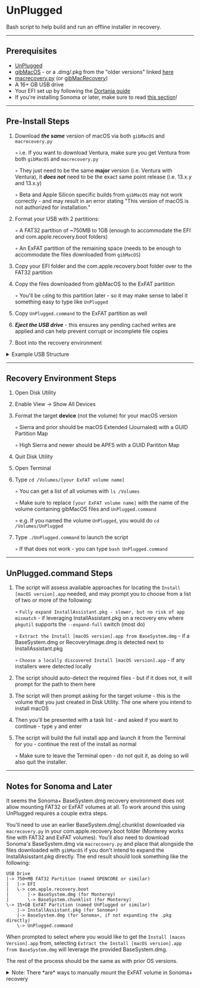 # UnPlugged
Bash script to help build and run an offline installer in recovery.

***

## Prerequisites

* [UnPlugged](https://github.com/corpnewt/UnPlugged)
* [gibMacOS](https://github.com/corpnewt/gibMacOS) - or a .dmg/.pkg from the "older versions" linked [here](https://support.apple.com/en-us/102662)
* [macrecovery.py](https://github.com/acidanthera/OpenCorePkg/tree/master/Utilities/macrecovery) (or [gibMacRecovery](https://github.com/corpnewt/gibMacRecovery))
* A 16+ GB USB drive
* Your EFI set up by following the [Dortania guide](https://dortania.github.io/OpenCore-Install-Guide/)
* If you're installing Sonoma or later, make sure to read [this section](#notes-for-sonoma-and-later)!

***

## Pre-Install Steps

1. Download **_the same_** version of macOS via both `gibMacOS` and `macrecovery.py`

    ◦ i.e. If you want to download Ventura, make sure you get Ventura from both `gibMacOS` and `macrecovery.py`

    ◦ They just need to be the same **major** version (i.e. Ventura with Ventura), it **_does not_** need to be the exact same point release (i.e. 13.x.y and 13.x.y)

    ◦ Beta and Apple Silicon specific builds from `gibMacOS` may not work correctly - and may result in an error stating "This version of macOS is not authorized for installation."

3. Format your USB with 2 partitions:
   
    ◦ A FAT32 partition of ~750MB to 1GB (enough to accommodate the EFI and com.apple.recovery.boot folders)

    ◦ An ExFAT partition of the remaining space (needs to be enough to accommodate the files downloaded from `gibMacOS`)

4. Copy your EFI folder and the com.apple.recovery.boot folder over to the FAT32 partition
5. Copy the files downloaded from gibMacOS to the ExFAT partition

    ◦ You'll be `cd`ing to this partition later - so it may make sense to label it something easy to type like `UnPlugged`

6. Copy `UnPlugged.command` to the ExFAT partition as well
7. **_Eject the USB drive_** - this ensures any pending cached writes are applied and can help prevent corrupt or incomplete file copies
8. Boot into the recovery environment

<details>
<summary>Example USB Structure</summary>

After formatting and copying things to their respective locations, your USB should look something like this:
```
USB Drive
|-> 750+MB FAT32 Partition (named OPENCORE or similar)
|   |-> EFI
|   \-> com.apple.recovery.boot
|       |-> BaseSystem.dmg
|       \-> BaseSystem.chunklist
\-> 15+GB ExFAT Partition (named UnPlugged or similar)
    |-> Files from gibMacOS (InstallAssistant.pkg, InstallESDDmg.pkg, etc)
    \-> UnPlugged.command
```
</details>

***

## Recovery Environment Steps

1. Open Disk Utility
2. Enable View -> Show All Devices
3. Format the target **device** (not the volume) for your macOS version

     ◦ Sierra and prior should be macOS Extended (Journaled) with a GUID Partition Map

     ◦ High Sierra and newer should be APFS with a GUID Parititon Map

5. Quit Disk Utility
6. Open Terminal
7. Type `cd /Volumes/[your ExFAT volume name]`

    ◦ You can get a list of all volumes with `ls /Volumes`

    ◦ Make sure to replace `[your ExFAT volume name]` with the name of the volume containing gibMacOS files and `UnPlugged.command`

    ◦ e.g. If you named the volume `UnPlugged`, you would do `cd /Volumes/UnPlugged`

8. Type `./UnPlugged.command` to launch the script

    ◦ If that does not work - you can type `bash UnPlugged.command`

***

## UnPlugged.command Steps

1. The script will assess available approaches for locating the `Install [macOS version].app` needed, and may prompt you to choose from a list of two or more of the following:
   
    ◦ `Fully expand InstallAssistant.pkg - slower, but no risk of app mismatch` - if leveraging InstallAssistant.pkg on a recovery env where `pkgutil` supports the `--expand-full` switch (most do)
   
    ◦ `Extract the Install [macOS version].app from BaseSystem.dmg` - if a BaseSystem.dmg or RecoveryImage.dmg is detected next to InstallAssistant.pkg
   
    ◦ `Choose a locally discovered Install [macOS version].app` - if any installers were detected locally
   
2. The script should auto-detect the required files - but if it does not, it will prompt for the path to them here
3. The script will then prompt asking for the target volume - this is the volume that you just created in Disk Utility.  The one where you intend to install macOS
4. Then you'll be presented with a task list - and asked if you want to continue - type `y` and enter
5. The script will build the full install app and launch it from the Terminal for you - continue the rest of the install as normal

    ◦ Make sure to leave the Terminal open - do not quit it, as doing so will also quit the installer.

***

## Notes for Sonoma and Later

It seems the Sonoma+ BaseSystem.dmg recovery environment does not allow mounting FAT32 or ExFAT volumes at all.  To work around this using UnPlugged requires a couple extra steps.

You'll need to use an earlier BaseSystem.dmg|.chunklist downloaded via `macrecovery.py` in your com.apple.recovery.boot folder (Monterey works fine with FAT32 and ExFAT volumes).  You'll also need to download Sonoma's BaseSystem.dmg via `macrecovery.py` and place that alongside the files downloaded with `gibMacOS` if you don't intend to expand the InstallAsisstant.pkg directly.  The end result should look something like the following:

```
USB Drive
|-> 750+MB FAT32 Partition (named OPENCORE or similar)
|   |-> EFI
|   \-> com.apple.recovery.boot
|       |-> BaseSystem.dmg (for Monterey)
|       \-> BaseSystem.chunklist (for Monterey)
\-> 15+GB ExFAT Partition (named UnPlugged or similar)
    |-> InstallAssistant.pkg (for Sonoma+)
    |-> BaseSystem.dmg (for Sonoma+, if not expanding the .pkg directly)
    \-> UnPlugged.command
```

When prompted to select where you would like to get the `Install [macos Version].app` from, selecting `Extract the Install [macOS version].app from BaseSystem.dmg` will leverage the provided BaseSystem.dmg.

The rest of the process should be the same as with prior OS versions.


<details>
<summary>Note: There *are* ways to manually mount the ExFAT volume in Sonoma+ recovery</summary>

You can use the following approach to locate your ExFAT volume's identifier and manually mount it if you're familiar with the command line:

```sh
# Show a list of all the physically connected disks and their
# volumes:
diskutil list physical
# Create a folder where you'd like to mount the ExFAT volume,
# the directory name must be unique, and not already exist:
mkdir /Volumes/UnPlugged
# Mount the ExFAT volume at that location - replace "diskXsY" with
# your ExFAT volume's identifier:
/sbin/mount_exfat /dev/diskXsY /Volumes/UnPlugged
```

You should also be able to mount the FAT32 volume by performing the above steps using `/sbin/mount_msdos` instead of `/sbin/mount_exfat`.

</details>
